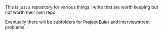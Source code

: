 This is just a repository for various things I write that are worth keeping but not worth their own repo.

Eventually there will be subfolders for ~~Project Euler~~ and Interviewstreet problems.